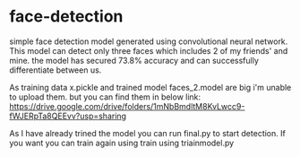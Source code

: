 # face-detection
simple face detection model generated using convolutional neural network.
This model can detect only three faces which includes 2 of my friends' and mine.
the model has secured 73.8% accuracy and can successfully differentiate between us.

As training data x.pickle and trained model faces_2.model are big i'm unable to upload them. but you can find them in below link:
https://drive.google.com/drive/folders/1mNbBmdltM8KvLwcc9-fWJERpTa8QEEvv?usp=sharing

As I have already trined the model you can run final.py to start detection.
If you want you can train again using train using triainmodel.py

